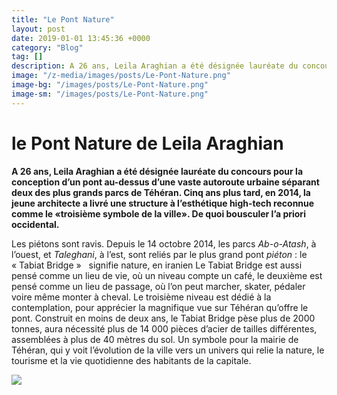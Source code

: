```yaml
---
title: "Le Pont Nature"
layout: post
date: 2019-01-01 13:45:36 +0000
category: "Blog"
tag: []
description: A 26 ans, Leila Araghian a été désignée lauréate du concours pour la conception d’un pont au-dessus d’une vaste autoroute urbaine séparant deux des plus grands parcs de Téhéran.
image: "/z-media/images/posts/Le-Pont-Nature.png"
image-bg: "/images/posts/Le-Pont-Nature.png"
image-sm: "/images/posts/Le-Pont-Nature.png"
---
```

# le Pont Nature de Leila Araghian

**A 26 ans, Leila Araghian a été désignée lauréate du concours pour la conception d’un pont au-dessus d’une vaste autoroute urbaine séparant deux des plus grands parcs de Téhéran. Cinq ans plus tard, en 2014, la jeune architecte a livré une structure à l’esthétique high-tech reconnue comme le «troisième symbole de la ville». De quoi bousculer l’a priori occidental.**

Les piétons sont ravis. Depuis le 14 octobre 2014, les parcs _Ab-o-Atash_, à l’ouest, et _Taleghani_, à l’est, sont reliés par le plus grand pont _piéton_ : le « Tabiat Bridge »   signifie nature, en iranien Le Tabiat Bridge est aussi pensé comme un lieu de vie, où un niveau compte un café, le deuxième est pensé comme un lieu de passage, où l’on peut marcher, skater, pédaler voire même monter à cheval. Le troisième niveau est dédié à la contemplation, pour apprécier la magnifique vue sur Téhéran qu’offre le pont. Construit en moins de deux ans, le Tabiat Bridge pèse plus de 2000 tonnes, aura nécessité plus de 14 000 pièces d’acier de tailles différentes, assemblées à plus de 40 mètres du sol. Un symbole pour la mairie de Téhéran, qui y voit l’évolution de la ville vers un univers qui relie la nature, le tourisme et la vie quotidienne des habitants de la capitale.

![](/uploads/Untitled91.png)